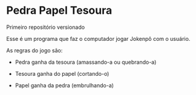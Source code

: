 # Pedra Papel Tesoura
 Primeiro repositório versionado

Esse é um programa que faz o computador jogar Jokenpô com o usuário.

As regras do jogo são:

- Pedra ganha da tesoura (amassando-a ou quebrando-a)

- Tesoura ganha do papel (cortando-o)

- Papel ganha da pedra (embrulhando-a)
